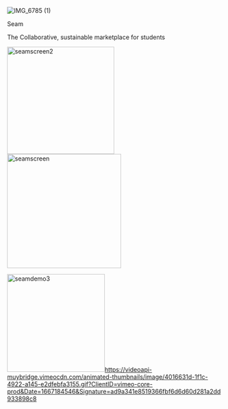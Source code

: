 ![IMG_6785 (1)](https://user-images.githubusercontent.com/96831510/198918651-8bc99a08-4711-4c13-b58b-3f838a58e0a3.jpg)


Seam


The Collaborative, sustainable marketplace for students

<img width="250" alt="seamscreen2" src="https://user-images.githubusercontent.com/96831510/198918418-72c81873-9334-4cef-b863-11d167164ed0.png">
<img width="266" alt="seamscreen" src="https://user-images.githubusercontent.com/96831510/198918439-6932b62d-3b33-43ff-bcb2-afc7bee32424.png">

<img width="228" alt="seamdemo3" src="https://user-images.githubusercontent.com/96831510/198919744-e8552217-2258-49da-b59d-58ae9ab8bc18.png">https://videoapi-muybridge.vimeocdn.com/animated-thumbnails/image/4016631d-1f1c-4922-a145-e2dfebfa3155.gif?ClientID=vimeo-core-prod&Date=1667184546&Signature=ad9a341e8519366fbf6d6d60d281a2dd933898c8

